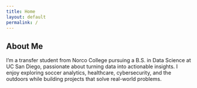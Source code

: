 ```yaml
---
title: Home
layout: default
permalink: /
---
```


<div class="section">
  <h2>About Me</h2>
  <p>
    I’m a transfer student from Norco College pursuing a B.S. in Data Science at UC San Diego, passionate about turning data into actionable insights. I enjoy         exploring soccer analytics, healthcare, cybersecurity, and the outdoors while building projects that solve real-world problems.
  </p>
</div>

